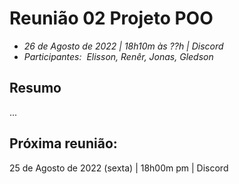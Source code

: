 # Reunião 02 Projeto POO

- _26 de Agosto de 2022 | 18h10m às ??h | Discord_
- _Participantes:  Elisson, Renêr, Jonas, Gledson_

## Resumo

...


## Próxima reunião:
25 de Agosto de 2022 (sexta) | 18h00m pm | Discord
